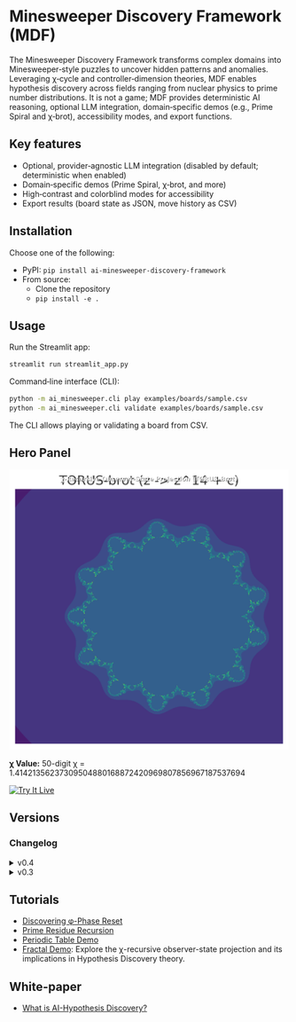 # Minesweeper Discovery Framework (MDF)

The Minesweeper Discovery Framework transforms complex domains into Minesweeper‑style puzzles to uncover hidden patterns and anomalies. Leveraging χ‑cycle and controller‑dimension theories, MDF enables hypothesis discovery across fields ranging from nuclear physics to prime number distributions. It is not a game; MDF provides deterministic AI reasoning, optional LLM integration, domain‑specific demos (e.g., Prime Spiral and χ‑brot), accessibility modes, and export functions.

## Key features

- Optional, provider‑agnostic LLM integration (disabled by default; deterministic when enabled)
- Domain‑specific demos (Prime Spiral, χ‑brot, and more)
- High‑contrast and colorblind modes for accessibility
- Export results (board state as JSON, move history as CSV)

## Installation

Choose one of the following:

- PyPI: `pip install ai-minesweeper-discovery-framework`
- From source:
	- Clone the repository
	- `pip install -e .`

## Usage

Run the Streamlit app:

```bash
streamlit run streamlit_app.py
```

Command‑line interface (CLI):

```bash
python -m ai_minesweeper.cli play examples/boards/sample.csv
python -m ai_minesweeper.cli validate examples/boards/sample.csv
```

The CLI allows playing or validating a board from CSV.

## Hero Panel

![TORUS-brot Fractal](images/torus_brot_hero.png)

**χ Value:** 50-digit χ = 1.41421356237309504880168872420969807856967187537694

[![Try It Live](https://img.shields.io/badge/Try%20It%20Live-Streamlit-green?logo=streamlit)](https://streamlit.app/?domain=TORUS-brot)

## Versions

### Changelog

<details>
<summary>v0.4</summary>
- Added TORUS-brot fractal module.
- Enhanced Meta-Cell Confidence Module.
</details>

<details>
<summary>v0.3</summary>
- Initial release with Hypothesis Discovery AI.
</details>

## Tutorials

- [Discovering φ-Phase Reset](tutorials/discovering_phi_phase_reset.md)
- [Prime Residue Recursion](tutorials/prime_residue_recursion.md)
- [Periodic Table Demo](tutorials/element_discovery.md)
- [Fractal Demo](torus_brot_demo.md): Explore the χ-recursive observer-state projection and its implications in Hypothesis Discovery theory.

## White-paper

- [What is AI-Hypothesis Discovery?](whitepage.pdf)
